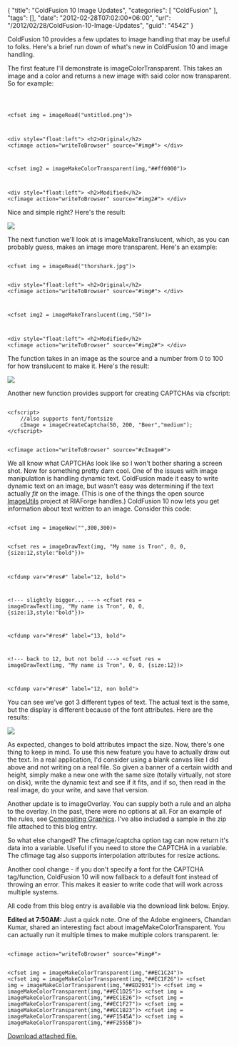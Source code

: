 {
	"title": "ColdFusion 10 Image Updates",
	"categories": [
		"ColdFusion"
	],
	"tags": [],
	"date": "2012-02-28T07:02:00+06:00",
	"url": "/2012/02/28/ColdFusion-10-Image-Updates",
	"guid": "4542"
}

ColdFusion 10 provides a few updates to image handling that may be useful to folks. Here's a brief run down of what's new in ColdFusion 10 and image handling.
<!--more-->
<p/>

The first feature I'll demonstrate is imageColorTransparent. This takes an image and a color and returns a new image with said color now transparent. So for example:

<p/>

<code>

&lt;cfset img = imageRead("untitled.png")&gt;

&lt;div style="float:left"&gt;
&lt;h2&gt;Original&lt;/h2&gt;
&lt;cfimage action="writeToBrowser" source="#img#"&gt;
&lt;/div&gt;

&lt;cfset img2 = imageMakeColorTransparent(img,"##ff0000")&gt;

&lt;div style="float:left"&gt;
&lt;h2&gt;Modified&lt;/h2&gt;
&lt;cfimage action="writeToBrowser" source="#img2#"&gt;
&lt;/div&gt;
</code>

<p>

Nice and simple right? Here's the result:

<p>

<img src="https://static.raymondcamden.com/images/ScreenClip28.png" />

<p>

The next function we'll look at is imageMakeTranslucent, which, as you can probably guess, makes an image more transparent. Here's an example:

<p>

<code>
&lt;cfset img = imageRead("thorshark.jpg")&gt;

&lt;div style="float:left"&gt;
&lt;h2&gt;Original&lt;/h2&gt;
&lt;cfimage action="writeToBrowser" source="#img#"&gt;
&lt;/div&gt;

&lt;cfset img2 = imageMakeTranslucent(img,"50")&gt;

&lt;div style="float:left"&gt;
&lt;h2&gt;Modified&lt;/h2&gt;
&lt;cfimage action="writeToBrowser" source="#img2#"&gt;
&lt;/div&gt;
</code>

<p>

The function takes in an image as the source and a number from 0 to 100 for how translucent to make it. Here's the result:

<p>

<img src="https://static.raymondcamden.com/images/ScreenClip29.png" />

<p>

Another new function provides support for creating CAPTCHAs via cfscript:

<p>

<code>
&lt;cfscript&gt;
	//also supports font/fontsize
	cImage = imageCreateCaptcha(50, 200, "Beer","medium");
&lt;/cfscript&gt;

&lt;cfimage action="writeToBrowser" source="#cImage#"&gt;
</code>

<p>

We all know what CAPTCHAs look like so I won't bother sharing a screen shot. Now for something pretty darn cool. One of the issues with image manipulation is handling dynamic text. ColdFusion made it easy to write dynamic text on an image, but wasn't easy was determining if the text actually <i>fit</i> on the image. (This is one of the things the open source <a href="http://imageutils.riaforge.org/">ImageUtils</a> project at RIAForge handles.) ColdFusion 10 now lets you get information about text written to an image. Consider this code:

<p>

<code>
&lt;cfset img = imageNew("",300,300)&gt;

&lt;cfset res = imageDrawText(img, "My name is Tron", 0, 0, {size:12,style:"bold"})&gt;

&lt;cfdump var="#res#" label="12, bold"&gt;

&lt;!--- slightly bigger... ---&gt;
&lt;cfset res = imageDrawText(img, "My name is Tron", 0, 0, {size:13,style:"bold"})&gt;

&lt;cfdump var="#res#" label="13, bold"&gt;

&lt;!--- back to 12, but not bold ---&gt;
&lt;cfset res = imageDrawText(img, "My name is Tron", 0, 0, {size:12})&gt;

&lt;cfdump var="#res#" label="12, non bold"&gt;
</code>

<p>

You can see we've got 3 different types of text. The actual text is the same, but the display is different because of the font attributes. Here are the results:

<p>

<img src="https://static.raymondcamden.com/images/ScreenClip30.png" />

<p>

As expected, changes to bold attributes impact the size. Now, there's one thing to keep in mind. To use this new feature you have to actually draw out the text. In a real application, I'd consider using a blank canvas like I did above and not writing on a real file. So given a banner of a certain width and height, simply make a new one  with the same size (totally virtually, not store on disk), write the dynamic text and see if it fits, and if so, then read in the real image, do your write, and save that version.

<p>

Another update is to imageOverlay. You can supply both a rule and an alpha to the overlay. In the past, there were no options at all. For an example of the rules, see <a href="http://docs.oracle.com/javase/tutorial/2d/advanced/compositing.html">Compositing Graphics</a>. I've also included a sample in the zip file attached to this blog entry.

<p>

So what else changed? The cfimage/captcha option tag can now return it's data into a variable. Useful if you need to store the CAPTCHA in a variable. The cfimage tag also supports interpolation attributes for resize actions. 

<p>

Another cool change - if you don't specify a font for the CAPTCHA tag/function, ColdFusion 10 will  now fallback to a default font instead of throwing an error. This makes it easier to write code that will work across multiple systems. 

<p>

All code from this blog entry is available via the download link below. Enjoy.

<p>

<b>Edited at 7:50AM:</b> Just a quick note. One of the Adobe engineers, Chandan Kumar, shared an interesting fact about imageMakeColorTransparent. You can actually run it multiple times to make multiple colors transparent. Ie:

<p>

<code>
&lt;cfimage action="writeToBrowser" source="#img#"&gt;

&lt;cfset img = imageMakeColorTransparent(img,"##EC1C24")&gt;
&lt;cfset img = imageMakeColorTransparent(img,"##EC1F26")&gt;
&lt;cfset img = imageMakeColorTransparent(img,"##ED2931")&gt;
&lt;cfset img = imageMakeColorTransparent(img,"##EC1D25")&gt;
&lt;cfset img = imageMakeColorTransparent(img,"##EC1E26")&gt;
&lt;cfset img = imageMakeColorTransparent(img,"##EC1F27")&gt;
&lt;cfset img = imageMakeColorTransparent(img,"##EC1B23")&gt;
&lt;cfset img = imageMakeColorTransparent(img,"##F1545A")&gt;
&lt;cfset img = imageMakeColorTransparent(img,"##F2555B")&gt;
</code><p><a href='enclosures/C%3A%5Chosts%5C2012%2Eraymondcamden%2Ecom%5Cenclosures%2Fimages%2Ezip'>Download attached file.</a></p>